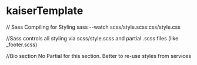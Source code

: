 # kaiserTemplate
// Sass Compiling for Styling
sass --watch scss/style.scss:css/style.css

//Sass controls all styling via scss/style.scss and partial .scss files (like _footer.scss)


//Bio section
No Partial for this section.  Better to re-use styles from services
